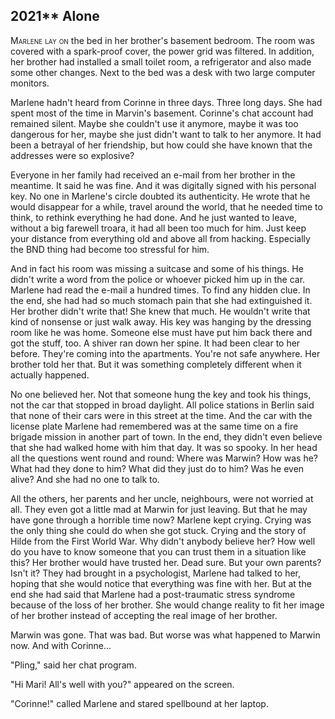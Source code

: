 
## **2021**** Alone

<span style="font-variant:small-caps;">Marlene lay on </span> the bed in her brother's basement bedroom.
The room was covered with a spark-proof cover, the power grid was filtered.
In addition, her brother had installed a small toilet room, a refrigerator and also made some other changes.
Next to the bed was a desk with two large computer monitors.

Marlene hadn't heard from Corinne in three days.
Three long days.
She had spent most of the time in Marvin's basement.
Corinne's chat account had remained silent.
Maybe she couldn't use it anymore, maybe it was too dangerous for her, maybe she just didn't want to talk to her anymore.
It had been a betrayal of her friendship, but how could she have known that the addresses were so explosive?

Everyone in her family had received an e-mail from her brother in the meantime.
It said he was fine.
And it was digitally signed with his personal key.
No one in Marlene's circle doubted its authenticity.
He wrote that he would disappear for a while, travel around the world, that he needed time to think, to rethink everything he had done.
And he just wanted to leave, without a big farewell troara, it had all been too much for him.
Just keep your distance from everything old and above all from hacking.
Especially the BND thing had become too stressful for him.

And in fact his room was missing a suitcase and some of his things.
He didn't write a word from the police or whoever picked him up in the car.
Marlene had read the e-mail a hundred times.
To find any hidden clue.
In the end, she had had so much stomach pain that she had extinguished it.
Her brother didn't write that! She knew that much.
He wouldn't write that kind of nonsense or just walk away.
His key was hanging by the dressing room like he was home.
Someone else must have put him back there and got the stuff, too.
A shiver ran down her spine.
It had been clear to her before.
They're coming into the apartments.
You're not safe anywhere.
Her brother told her that.
But it was something completely different when it actually happened.

No one believed her.
Not that someone hung the key and took his things, not the car that stopped in broad daylight.
All police stations in Berlin said that none of their cars were in this street at the time.
And the car with the license plate Marlene had remembered was at the same time on a fire brigade mission in another part of town.
In the end, they didn't even believe that she had walked home with him that day.
It was so spooky.
In her head all the questions went round and round: Where was Marwin? How was he? What had they done to him? What did they just do to him? Was he even alive? And she had no one to talk to.

All the others, her parents and her uncle, neighbours, were not worried at all.
They even got a little mad at Marwin for just leaving.
But that he may have gone through a horrible time now? Marlene kept crying.
Crying was the only thing she could do when she got stuck.
Crying and the story of Hilde from the First World War.
Why didn't anybody believe her? How well do you have to know someone that you can trust them in a situation like this? Her brother would have trusted her.
Dead sure.
But your own parents? Isn't it? They had brought in a psychologist, Marlene had talked to her, hoping that she would notice that everything was fine with her.
But at the end she had said that Marlene had a post-traumatic stress syndrome because of the loss of her brother.
She would change reality to fit her image of her brother instead of accepting the real image of her brother.

Marwin was gone.
That was bad.
But worse was what happened to Marwin now.
And with Corinne...

"Pling," said her chat program.

"Hi Mari! All's well with you?" appeared on the screen.

"Corinne!" called Marlene and stared spellbound at her laptop.

